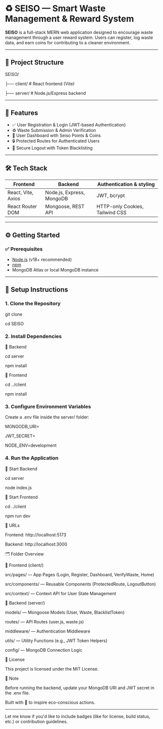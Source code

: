 # ♻️ SEISO — Smart Waste Management & Reward System

**SEISO** is a full-stack MERN web application designed to encourage waste management through a user reward system. Users can register, log waste data, and earn coins for contributing to a cleaner environment.

---

## 📁 Project Structure

SEISO/

  ├── client/ # React frontend (Vite)
  
  ├── server/ # Node.js/Express backend

---

## 🚀 Features

- ✅ User Registration & Login (JWT-based Authentication)
- ♻️ Waste Submission & Admin Verification
- 👤 User Dashboard with Seiso Points & Coins
- 🔒 Protected Routes for Authenticated Users
- 🚪 Secure Logout with Token Blacklisting

---

## 🛠️ Tech Stack

| Frontend              | Backend                        | Authentication & styling |
|-----------------------|--------------------------------|----------------|
| React, Vite, Axios    | Node.js, Express, MongoDB      | JWT, bcrypt    |
| React Router DOM      | Mongoose, REST API             | HTTP-only Cookies, Tailwind CSS |

---

## ⚙️ Getting Started

### ✅ Prerequisites

- [Node.js](https://nodejs.org/) (v18+ recommended)
- [npm](https://www.npmjs.com/)
- MongoDB Atlas or local MongoDB instance

---

## 🧩 Setup Instructions

### 1. Clone the Repository

  git clone <your-repo-url>

  cd SEISO

### 2. Install Dependencies

🔹 Backend

  cd server

  npm install

🔹 Frontend

  cd ../client

  npm install

### 3. Configure Environment Variables

  Create a .env file inside the server/ folder:

  MONGODB_URI=<your-mongodb-uri>

  JWT_SECRET=<your-jwt-secret>

  NODE_ENV=development

### 4. Run the Application

🔸 Start Backend

  cd server

  node index.js

🔸 Start Frontend

  cd ../client

  npm run dev

🔗 URLs

  Frontend: http://localhost:5173
  
  Backend: http://localhost:3000

🗂 Folder Overview

🔹 Frontend (client/)

  src/pages/ — App Pages (Login, Register, Dashboard, VerifyWaste, Home)

  src/components/ — Reusable Components (ProtectedRoute, LogoutButton)
  
  src/context/ — Context API for User State Management

🔹 Backend (server/)

  models/ — Mongoose Models (User, Waste, BlacklistToken)
  
  routes/ — API Routes (user.js, waste.js)
  
  middleware/ — Authentication Middleware
  
  utils/ — Utility Functions (e.g., JWT Token Helpers)
  
  config/ — MongoDB Connection Logic

📜 License

  This project is licensed under the MIT License.

📌 Note

  Before running the backend, update your MongoDB URI and JWT secret in the .env file.

Built with 💚 to inspire eco-conscious actions.

---

Let me know if you'd like to include badges (like for license, build status, etc.) or contribution guidelines.
